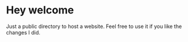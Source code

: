 # Hey welcome
Just a public directory to host a website.
Feel free to use it if you like the changes I did.
